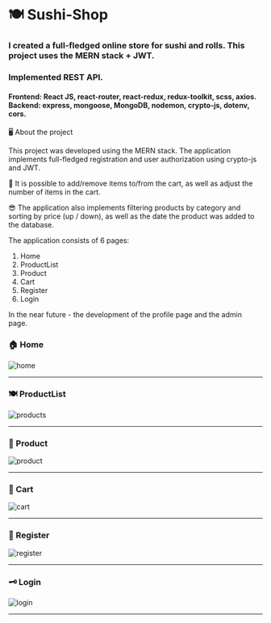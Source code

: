 # 🍽 Sushi-Shop

### I created a full-fledged online store for sushi and rolls. This project uses the MERN stack + JWT. 
### Implemented REST API.
#### Frontend: React JS, react-router, react-redux, redux-toolkit, scss, axios. Backend: express, mongoose, MongoDB, nodemon, crypto-js, dotenv, cors.

🖥 About the project

This project was developed using the MERN stack. The application implements full-fledged registration and user authorization using crypto-js and JWT.

🛒 It is possible to add/remove items to/from the cart, as well as adjust the number of items in the cart.

😎 The application also implements filtering products by category and sorting by price (up / down), as well as the date the product was added to the database.

The application consists of 6 pages:

1. Home
2. ProductList
3. Product
4. Cart
5. Register
6. Login

In the near future - the development of the profile page and the admin page.

### 🏠 Home

![home](https://user-images.githubusercontent.com/95641884/152690126-3d34eb6f-097d-4436-b011-45aa35c900ba.png)

---


### 🍽 ProductList

![products](https://user-images.githubusercontent.com/95641884/152690234-4dcb0a26-3717-4aa6-9b47-d9a62c59cdd8.png)

---


### 🥢 Product

![product](https://user-images.githubusercontent.com/95641884/152690261-5068cd3f-adfd-45bb-a5ba-30a7d346ba72.png)

---


### 🛒 Cart

![cart](https://user-images.githubusercontent.com/95641884/152690296-17cefffc-a292-4413-bf70-cf89980e412e.png)

---


### 🔏 Register 

![register](https://user-images.githubusercontent.com/95641884/152690316-4129dfb6-d124-40f5-a4ff-e0ce394a67d2.png)

---



### 🗝 Login 

![login](https://user-images.githubusercontent.com/95641884/152690376-2f1eaf42-7141-4586-aa5c-78b167bd2e81.png)

---







